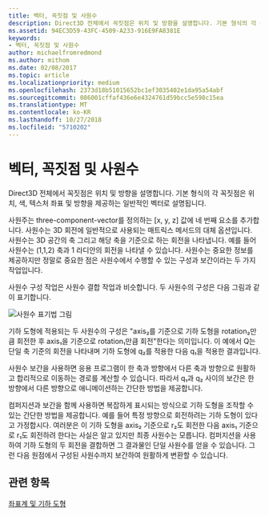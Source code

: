```yaml
---
title: 벡터, 꼭짓점 및 사원수
description: Direct3D 전체에서 꼭짓점은 위치 및 방향을 설명합니다. 기본 형식의 각 꼭짓점은 위치, 색, 텍스처 좌표 및 방향을 제공하는 일반적인 벡터로 설명됩니다.
ms.assetid: 94EC3D59-43FC-4509-A233-916E9FA8381E
keywords:
- 벡터, 꼭짓점 및 사원수
author: michaelfromredmond
ms.author: mithom
ms.date: 02/08/2017
ms.topic: article
ms.localizationpriority: medium
ms.openlocfilehash: 2373d18b51015652bc1ef3035402e1da95a54abf
ms.sourcegitcommit: 086001cffaf436e6e4324761d59bcc5e598c15ea
ms.translationtype: MT
ms.contentlocale: ko-KR
ms.lasthandoff: 10/27/2018
ms.locfileid: "5710202"
---
```

# <a name="vectors-vertices-and-quaternions"></a>벡터, 꼭짓점 및 사원수


Direct3D 전체에서 꼭짓점은 위치 및 방향을 설명합니다. 기본 형식의 각 꼭짓점은 위치, 색, 텍스처 좌표 및 방향을 제공하는 일반적인 벡터로 설명됩니다.

사원주는 three-component-vector를 정의하는 \[x, y, z\] 값에 네 번째 요소를 추가합니다. 사원수는 3D 회전에 일반적으로 사용되는 매트릭스 메서드의 대체 옵션입니다. 사원수는 3D 공간의 축 그리고 해당 축을 기준으로 하는 회전을 나타냅니다. 예를 들어 사원수는 (1,1,2) 축과 1 라디안의 회전을 나타낼 수 있습니다. 사원수는 중요한 정보를 제공하지만 정말로 중요한 점은 사원수에서 수행할 수 있는 구성과 보간이라는 두 가지 작업입니다.

사원수 구성 작업은 사원수 결합 작업과 비슷합니다. 두 사원수의 구성은 다음 그림과 같이 표기합니다.

![사원수 표기법 그림](images/quateq.png)

기하 도형에 적용되는 두 사원수의 구성은 "axis₂를 기준으로 기하 도형을 rotation₂만큼 회전한 후 axis₁을 기준으로 rotation₁만큼 회전"한다는 의미입니다. 이 예에서 Q는 단일 축 기준의 회전을 나타내며 기하 도형에 q₂를 적용한 다음 q₁을 적용한 결과입니다.

사원수 보간을 사용하면 응용 프로그램이 한 축과 방향에서 다른 축과 방향으로 원활하고 합리적으로 이동하는 경로를 계산할 수 있습니다. 따라서 q₁과 q₂ 사이의 보간은 한 방향에서 다른 방향으로 애니메이션하는 간단한 방법을 제공합니다.

컴퍼지션과 보간을 함께 사용하면 복잡하게 표시되는 방식으로 기하 도형을 조작할 수 있는 간단한 방법을 제공합니다. 예를 들어 특정 방향으로 회전하려는 기하 도형이 있다고 가정합시다. 여러분은 이 기하 도형을 axis₂ 기준으로 r₂도 회전한 다음 axis₁ 기준으로 r₁도 회전하려 한다는 사실은 알고 있지만 최종 사원수는 모릅니다. 컴퍼지션을 사용하여 기하 도형의 두 회전을 결합하면 그 결과물인 단일 사원수를 얻을 수 있습니다. 그런 다음 원점에서 구성된 사원수까지 보간하여 원활하게 변환할 수 있습니다.

## <a name="span-idrelated-topicsspanrelated-topics"></a><span id="related-topics"></span>관련 항목


[좌표계 및 기하 도형](coordinate-systems-and-geometry.md)

 

 




